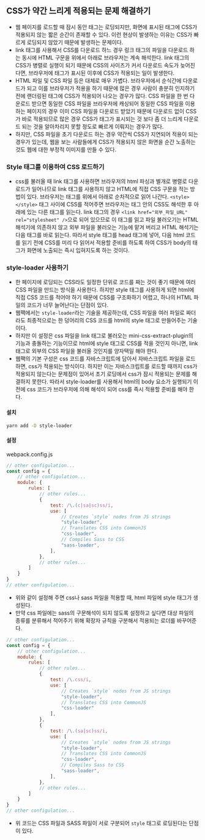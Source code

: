 ## CSS가 약간 느리게 적용되는 문제 해결하기

-   웹 페이지를 로드할 때 잠시 동안 태그는 로딩되지만, 화면에 표시된 태그에 CSS가 적용되지 않는 짧은 순간이 존재할 수 있다. 이런 현상이 발생하는 이유는 CSS가 빠르게 로딩되지 않았기 때문에 발생하는 문제이다.
-   link 태그를 사용해서 CSS를 다운로드 하느 경우 링크 태그의 파일을 다운로드 하는 동시에 HTML 구문을 위에서 아래로 브라우저는 계속 해석한다. link 태그의 CSS가 병렬로 실행이 되기 때문에 CSS의 사이즈가 커서 다운로드 속도가 늦어진다면, 브라우저에 태그가 표시된 이후에 CSS가 적용되는 일이 발생한다.
-   HTML 파일 및 CSS 파일 등은 대체로 매우 가볍다. 브라우저에서 순식간에 다운로드가 되고 이를 브라우저가 적용을 하기 때문에 많은 경우 사람이 충분히 인지하기 전에 랜더링된 태그에 CSS가 적용되어 나오는 경우가 많다. CSS 파일을 한 번 다운로드 받으면 동일한 CSS 파일을 브라우저에 캐싱되어 동일한 CSS 파일을 이용하는 페이지의 경우 이미 CSS 파일을 다운로드 받았기 때문에 다운로드 없이 CSS가 바로 적용되므로 많은 경우 CSS가 태그가 표시되는 것 보다 좀 더 느리게 다운로드 되는 것을 알아차리지 못할 정도로 빠르게 이뤄지는 경우가 많다.
-   하지만, CSS 파일을 초기 다운로드 하는 경우 약간씩 CSS가 지연되어 적용이 되는 경우가 있는데, 웹을 보는 사람들에게 CSS가 적용되지 않은 화면을 순간 노출하는 것도 웹에 대한 부정적 이미지를 만들 수 있다.

### Style 태그를 이용하여 CSS 로드하기

-   css를 불러올 때 link 태그를 사용하면 브라우저의 html 파싱과 별개로 병렬로 다운로드가 일어나므로 link 태그를 사용하지 않고 HTML에 직접 CSS 구문을 적는 방법이 있다. 브라우저는 태그를 위에서 아래로 순차적으로 읽어 나간다. `<style></style>` 태그 사이에 CSS를 적어주면 브라우저는 태그 안의 CSS도 해석한 후 아래에 있는 다른 태그를 읽는다. link 태그의 경우 `<link href="외부_파일_URL" rel="stylesheet" />`으로 되어 있으므로 이 태그를 읽고 파일 불러오기는 HTML 해석기에 의존하지 않고 외부 파일을 불러오는 기능에 맡겨 버리고 HTML 해석기는 다음 태그를 바로 읽는다. 따라서 style 태그를 head 태그에 넣어, 다음 html 코드를 읽기 전에 CSS를 미리 다 읽어서 적용할 준비를 하도록 하여 CSS가 body의 태그가 화면에 노출되는 즉시 입혀지도록 하는 것이다.

### style-loader 사용하기

-   한 페이지에 로딩되는 CSS라도 일정한 단위로 코드를 짜는 것이 좋기 때문에 여러 CSS 파일을 만드는 방식을 사용한다. 하지만 style 태그를 사용하게 되면 html에 직접 CSS 코드를 적어야 하기 때문에 CSS를 구조화하기 어렵고, 하나의 HTML 파일의 코드가 너무 늘어난다는 단점이 있다.
-   웹팩에서는 `style-loader`라는 기술을 제공하는데, CSS 파일을 여러 파일로 짜더라도 최종적으로는 한 덩어리의 CSS 코드를 html의 style 태그로 만들어주는 기술이다.
-   하지만 이 설정은 css 파일을 link 태그로 불러오는 mini-css-extract-plugin의 기능과 충돌하는 기능이므로 html에 style 태그로 CSS를 적을 것인지 아니면, link 태그로 외부의 CSS 파일을 불러올 것인지를 양자택일 해야 한다.
-   웹팩의 기본 구성은 css 코드를 자바스크립트에 담아서 자바스크립트 파일을 로드하면, css가 적용되는 방식이다. 하지만 이는 자바스크립트를 로드할 때까지 css가 적용되지 않는다는 문제점이 있어서 초기 로딩에서 css가 잠시 적용되는 문제를 해결하지 못한다. 따라서 style-loader를 사용해서 html의 body 요소가 실행되기 이전에 css 코드가 브라우저에 의해 해석이 되어 css를 즉시 적용할 준비를 해야 한다.

#### 설치

```sh
yarn add -D style-loader
```

#### 설정

webpack.config.js

```js
// other configulation...
const config = {
    // other configulation...
    module: {
        rules: [
            // other rules...
            {
                test: /\.(c|sa|sc)ss/i,
                use: [
                    // Creates `style` nodes from JS strings
                    "style-loader",
                    // Translates CSS into CommonJS
                    "css-loader",
                    // Compiles Sass to CSS
                    "sass-loader",
                ],
            },
            // other rules...
        ]
    }
}
// other configulation...
```

-   위와 같이 설정해 주면 css나 sass 파일을 적용할 때, html 파일에 style 태그가 생성된다.
-   만약 css 파일에는 sass의 구문해석이 되지 않도록 설정하고 싶다면 대상 파일의 종류를 분류해서 적어주기 위해 확장자 규칙을 구분해서 적용되는 로더를 바꾸어준다.

```js
// other configulation...
const config = {
    // other configulation...
    module: {
        rules: [
            // other rules...
            {
                test: /\.css/i,
                use: [
                    // Creates `style` nodes from JS strings
                    "style-loader",
                    // Translates CSS into CommonJS
                    "css-loader"
                ],
            },
            {
                test: /\.(sa|sc)ss/i,
                use: [
                    // Creates `style` nodes from JS strings
                    "style-loader",
                    // Translates CSS into CommonJS
                    "css-loader",
                    // Compiles Sass to CSS
                    "sass-loader",
                ],
            },
            // other rules...
        ]
    }
}
// other configulation...
```

-   위 코드는 CSS 파일과 SASS 파일이 서로 구분되어 `style` 태그로 로딩된다는 단점이 있다.
